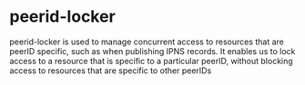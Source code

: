 # peerid-locker

peerid-locker is used to manage concurrent access to resources that are peerID specific, such as when publishing IPNS records. It enables us to lock access to a resource that is specific to a particular peerID, without blocking access to resources that are specific to other peerIDs